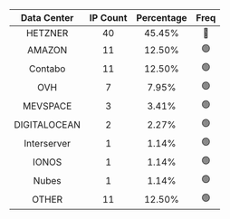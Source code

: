 | Data Center | IP Count | Percentage | Freq |
|:------------:|:--------:|:-----------:|:-----:|
| HETZNER | 40 | 45.45% | 🔴 |
| AMAZON | 11 | 12.50% | 🟢 |
| Contabo | 11 | 12.50% | 🟢 |
| OVH | 7 | 7.95% | 🟢 |
| MEVSPACE | 3 | 3.41% | 🟢 |
| DIGITALOCEAN | 2 | 2.27% | 🟢 |
| Interserver | 1 | 1.14% | 🟢 |
| IONOS | 1 | 1.14% | 🟢 |
| Nubes | 1 | 1.14% | 🟢 |
| OTHER | 11 | 12.50% | 🟢 |